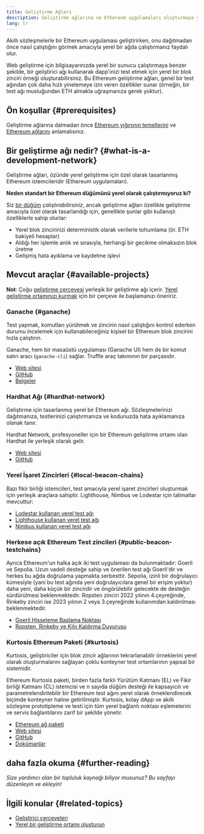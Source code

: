 ```yaml
---
title: Geliştirme Ağları
description: Geliştirme ağlarına ve Ethereum uygulamaları oluşturmaya yardımcı mevcut araçlara genel bakış.
lang: tr
---
```


Akıllı sözleşmelerle bir Ethereum uygulaması geliştirirken, onu dağıtmadan önce nasıl çalıştığını görmek amacıyla yerel bir ağda çalıştırmanız faydalı olur.

Web geliştirme için bilgisayarınızda yerel bir sunucu çalıştırmaya benzer şekilde, bir geliştirici ağı kullanarak dapp'inizi test etmek için yerel bir blok zinciri örneği oluşturabilirsiniz. Bu Ethereum geliştirme ağları, genel bir test ağından çok daha hızlı yinelemeye izin veren özellikler sunar (örneğin, bir test ağı musluğundan ETH almakla uğraşmanıza gerek yoktur).

## Ön koşullar \{#prerequisites}

Geliştirme ağlarına dalmadan önce [Ethereum yığınının temellerini](/developers/docs/ethereum-stack/) ve [Ethereum ağlarını](/developers/docs/networks/) anlamalısınız.

## Bir geliştirme ağı nedir? \{#what-is-a-development-network}

Geliştirme ağları, özünde yerel geliştirme için özel olarak tasarlanmış Ethereum istemcileridir (Ethereum uygulamaları).

**Neden standart bir Ethereum düğümünü yerel olarak çalıştırmıyoruz ki?**

Siz [bir düğüm](/developers/docs/nodes-and-clients/#running-your-own-node) _çalıştırabilirsiniz_, ancak geliştirme ağları özellikle geliştirme amacıyla özel olarak tasarlandığı için, genellikle şunlar gibi kullanışlı özelliklerle sahip olurlar:

- Yerel blok zincirinizi deterministik olarak verilerle tohumlama (ör. ETH bakiyeli hesaplar)
- Aldığı her işlemle anlık ve sırasıyla, herhangi bir gecikme olmaksızın blok üretme
- Gelişmiş hata ayıklama ve kaydetme işlevi

## Mevcut araçlar \{#available-projects}

**Not**: Çoğu [geliştirme çerçevesi](/developers/docs/frameworks/) yerleşik bir geliştirme ağı içerir. [Yerel geliştirme ortamınızı kurmak](/developers/local-environment/) için bir çerçeve ile başlamanızı öneririz.

### Ganache \{#ganache}

Test yapmak, komutları yürütmek ve zincirin nasıl çalıştığını kontrol ederken durumu incelemek için kullanabileceğiniz kişisel bir Ethereum blok zincirini hızla çalıştırın.

Ganache, hem bir masaüstü uygulaması (Ganache UI) hem de bir komut satırı aracı (`ganache-cli`) sağlar. Truffle araç takımının bir parçasıdır.

- [Web sitesi](https://www.trufflesuite.com/ganache)
- [GitHub](https://github.com/trufflesuite/ganache)
- [Belgeler](https://www.trufflesuite.com/docs/ganache/overview)

### Hardhat Ağı \{#hardhat-network}

Geliştirme için tasarlanmış yerel bir Ethereum ağı. Sözleşmelerinizi dağıtmanıza, testlerinizi çalıştırmanıza ve kodunuzda hata ayıklamanıza olanak tanır.

Hardhat Network, profesyoneller için bir Ethereum geliştirme ortamı olan Hardhat ile yerleşik olarak gelir.

- [Web sitesi](https://hardhat.org/)
- [GitHub](https://github.com/nomiclabs/hardhat)

### Yerel İşaret Zincirleri \{#local-beacon-chains}

Bazı fikir birliği istemcileri, test amacıyla yerel işaret zincirleri oluşturmak için yerleşik araçlara sahiptir. Lighthouse, Nimbus ve Lodestar için talimatlar mevcuttur:

- [Lodestar kullanan yerel test ağı](https://chainsafe.github.io/lodestar/usage/local/)
- [Lighthouse kullanan yerel test ağı](https://lighthouse-book.sigmaprime.io/setup.html#local-testnets)
- [Nimbus kullanan yerel test ağı](https://github.com/status-im/nimbus-eth1/blob/master/fluffy/docs/local_testnet.md)

### Herkese açık Ethereum Test zincileri \{#public-beacon-testchains}

Ayrıca Ethereum'un halka açık iki test uygulaması da bulunmaktadır: Goerli ve Sepolia. Uzun vadeli desteğe sahip ve önerilen test ağı Goerli'dir ve herkes bu ağda doğrulama yapmakta serbesttir. Sepolia, izinli bir doğrulayıcı kümesiyle (yani bu test ağında yeni doğrulayıcılara genel bir erişim yoktur) daha yeni, daha küçük bir zincirdir ve öngörülebilir gelecekte de desteğin sürdürülmesi beklenmektedir. Ropsten zinciri 2022 yılının 4.çeyreğinde, Rinkeby zinciri ise 2023 yılının 2 veya 3.çeyreğinde kullanımdan kaldırılması beklenmektedir.

- [Goerli Hisseleme Başlama Noktası](https://goerli.launchpad.ethereum.org/)
- [Ropsten, Rinkeby ve Kiln Kaldırma Duyurusu](https://blog.ethereum.org/2022/06/21/testnet-deprecation)

### Kurtosis Ethereum Paketi \{#kurtosis}

Kurtosis, geliştiriciler için blok zincir ağlarının tekrarlanabilir örneklerini yerel olarak oluşturmalarını sağlayan çoklu konteyner test ortamlarının yapısal bir sistemidir.

Ethereum Kurtosis paketi, birden fazla farklı Yürütüm Katmanı (EL) ve Fikir birliği Katmanı (CL) istemcisi ve n sayıda düğüm desteği ile kapsayıcılı ve parametrelendirilebilir bir Ethereum test ağını yerel olarak örneklendirecek biçimde konteyner haline getirilimiştir. Kurtosis, kolay dApp ve akıllı sözleşme prototipleme ve testi için tüm yerel bağlantı noktası eşlemelerini ve servis bağlantılarını zarif bir şekilde yönetir.

- [Ethereum ağ paketi](https://github.com/kurtosis-tech/eth-network-package)
- [Web sitesi](https://www.kurtosis.com/)
- [GitHub](https://github.com/kurtosis-tech/kurtosis)
- [Dokümanlar](https://docs.kurtosis.com/)

## daha fazla okuma \{#further-reading}

_Size yardımcı olan bir topluluk kaynağı biliyor musunuz? Bu sayfayı düzenleyin ve ekleyin!_

## İlgili konular \{#related-topics}

- [Geliştirici çerçeveleri](/developers/docs/frameworks/)
- [Yerel bir geliştirme ortamı oluşturun](/developers/local-environment/)
